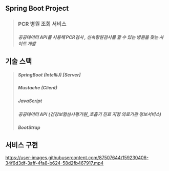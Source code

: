 ## Spring Boot Project

> ### PCR 병원 조회 서비스
> ##### 공공데이터 API를 사용해 PCR검사 , 신속항원검사를 할 수 있는 병원을 찾는 사이트 개발

## 기술 스택
> ##### SpringBoot (IntelliJ) [Server]
> ##### Mustache (Client)
> ##### JavaScript
> ##### 공공데이터 API (건강보험심사평가원_호흡기 진료 지정 의료기관 정보서비스)
> ##### BootStrap

## 서비스 구현
https://user-images.githubusercontent.com/87507644/159230406-34f6d3df-3aff-4fa8-b624-58d2fb467917.mp4
